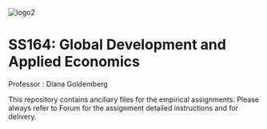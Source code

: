 ![logo2](https://user-images.githubusercontent.com/43160181/92335833-d63fec80-f068-11ea-8cdf-9eecc11e0150.png)
# SS164: Global Development and Applied Economics
Professor : Diana Goldemberg

This repository contains anciliary files for the empirical assignments.
Please always refer to Forum for the assignment detailed instructions and for delivery.
